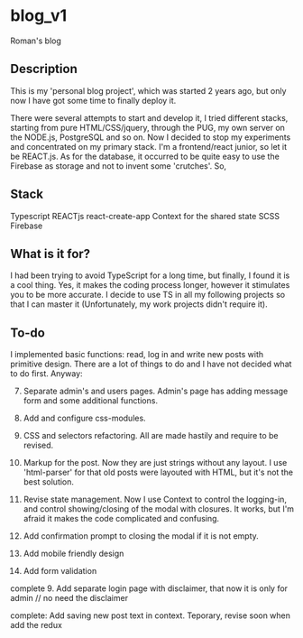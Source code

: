 # blog_v1

Roman's blog

## Description

This is my 'personal blog project', which was started 2 years ago, but only now
I have got some time to finally deploy it.

There were several attempts to start and develop it, I tried different stacks,
starting from pure HTML/CSS/jquery, through the PUG, my own server on the
NODE.js, PostgreSQL and so on. Now I decided to stop my experiments and
concentrated on my primary stack. I'm a frontend/react junior, so let it be
REACT.js. As for the database, it occurred to be quite easy to use the Firebase
as storage and not to invent some 'crutches'. So,

## Stack

Typescript REACTjs react-create-app Context for the shared state SCSS Firebase

## What is it for?

I had been trying to avoid TypeScript for a long time, but finally, I found it
is a cool thing. Yes, it makes the coding process longer, however it stimulates
you to be more accurate. I decide to use TS in all my following projects so that
I can master it (Unfortunately, my work projects didn't require it).

## To-do

I implemented basic functions: read, log in and write new posts with primitive
design. There are a lot of things to do and I have not decided what to do first.
Anyway:

7. Separate admin's and users pages. Admin's page has adding message form and
   some additional functions.

8. Add and configure css-modules.

9. CSS and selectors refactoring. All are made hastily and require to be
   revised.
10. Markup for the post. Now they are just strings without any layout. I use
    'html-parser' for that old posts were layouted with HTML, but it's not the
    best solution.
11. Revise state management. Now I use Context to control the logging-in, and
    control showing/closing of the modal with closures. It works, but I'm afraid
    it makes the code complicated and confusing.

12. Add confirmation prompt to closing the modal if it is not empty.

13. Add mobile friendly design

14. Add form validation

complete 9. Add separate login page with disclaimer, that now it is only for
admin // no need the disclaimer

complete: Add saving new post text in context. Teporary, revise soon when add the redux
